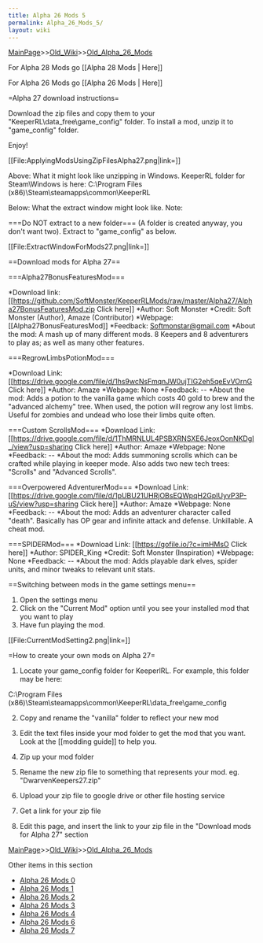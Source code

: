```yaml
---
title: Alpha 26 Mods 5
permalink: Alpha_26_Mods_5/
layout: wiki
---
```


[MainPage](/keeperrl_wiki/ "wikilink")>>[Old_Wiki](/keeperrl_wiki/Old_Wiki "wikilink")>>[Old_Alpha_26_Mods](/keeperrl_wiki/Old_Alpha_26_Mods "wikilink")

For Alpha 28 Mods go [[Alpha 28 Mods | Here]]

For Alpha 26 Mods go [[Alpha 26 Mods | Here]]

=Alpha 27 download instructions=

Download the zip files and copy them to your &quot;KeeperRL\data_free\game_config&quot; folder. To install a mod, unzip it to &quot;game_config&quot; folder.

Enjoy!

[[File:ApplyingModsUsingZipFilesAlpha27.png|link=]]

Above: What it might look like unzipping in Windows.
 KeeperRL folder for Steam\Windows is here: C:\Program Files (x86)\Steam\steamapps\common\KeeperRL

Below: What the extract window might look like. Note:

===Do NOT extract to a new folder===
(A folder is created anyway, you don't want two). Extract to &quot;game_config&quot; as below.

[[File:ExtractWindowForMods27.png|link=]]

==Download mods for Alpha 27==

===Alpha27BonusFeaturesMod===

*Download link: [[https://github.com/SoftMonster/KeeperRLMods/raw/master/Alpha27/Alpha27BonusFeaturesMod.zip Click here]]
*Author: Soft Monster
*Credit: Soft Monster (Author), Amaze (Contributor)
*Webpage: [[Alpha27BonusFeaturesMod]] 
*Feedback: Softmonstar@gmail.com
*About the mod: A mash up of many different mods. 8 Keepers and 8 adventurers to play as; as well as many other features.

===RegrowLimbsPotionMod===

*Download Link: [[https://drive.google.com/file/d/1hs9wcNsFmqnJW0ujTIG2eh5qeEvVOrnG Click here]]
*Author: Amaze
*Webpage: None
*Feedback: --
*About the mod: Adds a potion to the vanilla game which costs 40 gold to brew and the &quot;advanced alchemy&quot; tree. When used, the potion will regrow any lost limbs. Useful for zombies and undead who lose their limbs quite often.

===Custom ScrollsMod===
*Download Link: [[https://drive.google.com/file/d/1ThMRNLUL4PSBXRNSXE6JeoxOonNKDgI_/view?usp=sharing Click here]]
*Author: Amaze
*Webpage: None
*Feedback: --
*About the mod: Adds summoning scrolls which can be crafted while playing in keeper mode. Also adds two new tech trees: &quot;Scrolls&quot; and &quot;Advanced Scrolls&quot;.

===Overpowered AdventurerMod===
*Download Link: [[https://drive.google.com/file/d/1pUBU21UHRjOBsEQWpqH2GpIUyvP3P-uS/view?usp=sharing Click here]]
*Author: Amaze
*Webpage: None
*Feedback: --
*About the mod: Adds an adventurer character called &quot;death&quot;. Basically has OP gear and infinite attack and defense. Unkillable. A cheat mod.

===SPIDERMod===
*Download Link: [[https://gofile.io/?c=imHMsO Click here]]
*Author: SPIDER_King
*Credit: Soft Monster (Inspiration)
*Webpage: None
*Feedback: --
*About the mod: Adds playable dark elves, spider units, and minor tweaks to relevant unit stats.

==Switching between mods in the game settings menu==
1) Open the settings menu
2) Click on the &quot;Current Mod&quot; option until you see your installed mod that you want to play
3) Have fun playing the mod.

[[File:CurrentModSetting2.png|link=]]

=How to create your own mods on Alpha 27=
1) Locate your game_config folder for KeeperlRL. For example, this folder may be here:

C:\Program Files (x86)\Steam\steamapps\common\KeeperRL\data_free\game_config

2) Copy and rename the &quot;vanilla&quot; folder to reflect your new mod

2) Edit the text files inside your mod folder to get the mod that you want. Look at the [[modding guide]] to help you.

3) Zip up your mod folder

4) Rename the new zip file to something that represents your mod. eg. &quot;DwarvenKeepers27.zip&quot;

5) Upload your zip file to google drive or other file hosting service

6) Get a link for your zip file

7) Edit this page, and insert the link to your zip file in the &quot;Download mods for Alpha 27&quot; section

[MainPage](/keeperrl_wiki/ "wikilink")>>[Old_Wiki](/keeperrl_wiki/Old_Wiki "wikilink")>>[Old_Alpha_26_Mods](/keeperrl_wiki/Old_Alpha_26_Mods "wikilink")

Other items in this section
-    [Alpha 26 Mods 0](/keeperrl_wiki/Alpha_26_Mods_0 "wikilink")
-    [Alpha 26 Mods 1](/keeperrl_wiki/Alpha_26_Mods_1 "wikilink")
-    [Alpha 26 Mods 2](/keeperrl_wiki/Alpha_26_Mods_2 "wikilink")
-    [Alpha 26 Mods 3](/keeperrl_wiki/Alpha_26_Mods_3 "wikilink")
-    [Alpha 26 Mods 4](/keeperrl_wiki/Alpha_26_Mods_4 "wikilink")
-    [Alpha 26 Mods 6](/keeperrl_wiki/Alpha_26_Mods_6 "wikilink")
-    [Alpha 26 Mods 7](/keeperrl_wiki/Alpha_26_Mods_7 "wikilink")
